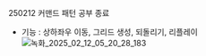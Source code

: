 250212 커맨드 패턴 공부 종료 <br>
- 기능 : 상하좌우 이동, 그리드 생성, 되돌리기, 리플레이 <br>
![녹화_2025_02_12_05_20_28_183](https://github.com/user-attachments/assets/4da98220-b78b-4b26-a157-b8bbf7289b2f)
